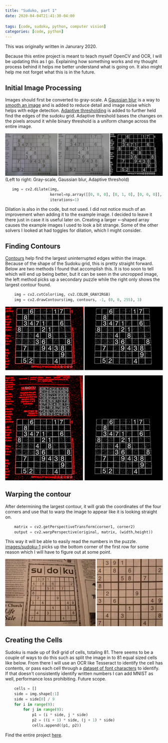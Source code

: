 ```yaml
---
title: "Suduko, part 1"
date: 2020-04-04T21:41:30-04:00

tags: [code, sudoku, python, computer vision]
categories: [code, python]
---
```


This was originally written in Janurary 2020.

Because this entire project is meant to teach myself OpenCV and OCR, I will be updating this as I go. Explaining how something works and my thought process behind it helps me better understand what is going on. It also might help me not forget what this is in the future.

## Initial Image Processing
Images should first be converted to gray-scale. A [Gaussian blur](https://en.wikipedia.org/wiki/Gaussian_blur) is a way to [smooth an image](https://docs.opencv.org/master/d4/d13/tutorial_py_filtering.html) and is added to reduce detail and image noise which helps with edge detection. [Adaptive thresholding](https://homepages.inf.ed.ac.uk/rbf/HIPR2/adpthrsh.htm) is added to further held find the edges of the sudoku grid. Adaptive threshold bases the changes on the pixels around it while binary threshold is a uniform change across the entire image. 

![Gray-scale, Gaussian, Adaptive threshold](/images/suduko/gray-gaus-adaptivethres.png)
(Left to right: Gray-scale, Gaussian blur, Adaptive threshold)

```python
   img = cv2.dilate(img, 
                    kernel=np.array([[0, 0, 0], [0, 1, 0], [0, 0, 0]], np.uint8), 
                    iterations=1)
```

Dilation is also in the code, but not used. I did not notice much of an improvement when adding it to the example image. I decided to leave it there just in case it is useful later on. Creating a larger `+`-shaped array causes the example images I used to look a bit strange. Some of the other solvers I looked at had toggles for dilation, which I might consider.

## Finding Contours
[Contours](https://docs.opencv.org/3.3.0/d4/d73/tutorial_py_contours_begin.html) help find the largest uninterrupted edges within the image. Because of the shape of the Sudoku grid, this is pretty straight forward. Below are two methods I found that accomplish this. It is too soon to tell which will end up being better, but it can be seen in the uncropped image, the left method picks up a secondary puzzle while the right only shows the largest contour found.

```python   
    img = cv2.cvtColor(img, cv2.COLOR_GRAY2RGB)
    img = cv2.drawContours(img, contours, -1, (0, 0, 255), 3)
```

![contours](/images/suduko/contours.png)

![largest contour block](/images/suduko/largest-block.png)

## Warping the contour
After determining the largest contour, it will grab the coordinates of the four corners and use that to warp the image to appear like it is looking straight on. 

```python
    matrix = cv2.getPerspectiveTransform(corner1, corner2)
    output = cv2.warpPerspective(original, matrix, (width,height))
```

This way it will be able to easily read the numbers in the puzzle. [images/sudoku-1](https://github.com/ottter/sudoku/blob/master/images/sudoku-1.jpg) picks up the bottom corner of the first row for some reason which I will have to figure out at some point.

![Warped image](/images/suduko/original-final.png)

## Creating the Cells
Sudoku is made up of 9x9 grid of cells, totaling 81. There seems to be a couple of ways to do this such as split the image in to 81 equal sized cells like below. From there I will use an OCR like Tesseract to identify the cell has contents, or pass each cell through a [dataset of font characters](http://www.ee.surrey.ac.uk/CVSSP/demos/chars74k/) to identify. If that doesn't consistently identify written numbers I can add MNIST as well, performance loss prohibiting. Future scope.
```python    
    cells = []
    side = img.shape[:1]
    side = side[0] / 9
    for i in range(9):
        for j in range(9):
            p1 = (i * side, j * side)        
            p2 = ((i + 1) * side, (j + 1) * side) 
            cells.append((p1, p2))
```

Find the entire project [here](https://github.com/ottter/sudoku).

